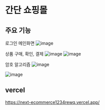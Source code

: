 # 간단 쇼핑몰

## 주요 기능
로그인
메인화면
![image](https://github.com/hurhyeon/next-ecommerce-/assets/90999300/91a6c27c-d68a-4daf-9165-3d362ece53b2)

상품 구매, 확인, 결제 
![image](https://github.com/hurhyeon/next-ecommerce-/assets/90999300/468e958f-172e-4893-abcf-984b4f555fc3)
![image](https://github.com/hurhyeon/next-ecommerce-/assets/90999300/5d41be9f-ad7c-4b0d-9a77-a4bade0c3358)

암호 알고리즘
![image](https://github.com/hurhyeon/next-ecommerce-/assets/90999300/d3e9eb8b-4792-4b43-99d8-631eb650363a)

![image](https://github.com/hurhyeon/next-ecommerce-/assets/90999300/cea7325e-0518-4b64-944b-a9a734dc8495)


## vercel
https://next-ecommerce1234rewq.vercel.app/
